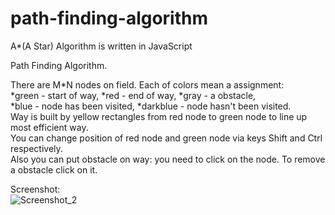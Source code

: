 # path-finding-algorithm
A*(A Star) Algorithm is written in JavaScript

Path Finding Algorithm.<br/>

There are M*N nodes on field. Each of colors mean a assignment:<br/>
*green - start of way, *red - end of way, *gray - a obstacle,<br/>
*blue - node has been visited, *darkblue - node hasn't been visited.<br/>
Way is built by yellow rectangles from red node to green node to line up most efficient way.<br/>
You can change position of red node and green node via keys Shift and Ctrl respectively.<br/>
Also you can put obstacle on way: you need to click on the node. To remove a obstacle click on it.<br/>

Screenshot:<br/>
![Screenshot_2](https://user-images.githubusercontent.com/9623983/87849228-f02a4200-c8f7-11ea-8e6c-b1ae1a92a74f.jpg)
